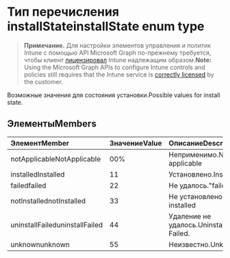 # <a name="installstate-enum-type"></a><span data-ttu-id="622b5-101">Тип перечисления installState</span><span class="sxs-lookup"><span data-stu-id="622b5-101">installState enum type</span></span>

> <span data-ttu-id="622b5-102">**Примечание.** Для настройки элементов управления и политик Intune с помощью API Microsoft Graph по-прежнему требуется, чтобы клиент [лицензировал](https://go.microsoft.com/fwlink/?linkid=839381) Intune надлежащим образом.</span><span class="sxs-lookup"><span data-stu-id="622b5-102">**Note:** Using the Microsoft Graph APIs to configure Intune controls and policies still requires that the Intune service is [correctly licensed](https://go.microsoft.com/fwlink/?linkid=839381) by the customer.</span></span>

<span data-ttu-id="622b5-103">Возможные значения для состояния установки.</span><span class="sxs-lookup"><span data-stu-id="622b5-103">Possible values for install state.</span></span>
## <a name="members"></a><span data-ttu-id="622b5-104">Элементы</span><span class="sxs-lookup"><span data-stu-id="622b5-104">Members</span></span>
|<span data-ttu-id="622b5-105">Элемент</span><span class="sxs-lookup"><span data-stu-id="622b5-105">Member</span></span>|<span data-ttu-id="622b5-106">Значение</span><span class="sxs-lookup"><span data-stu-id="622b5-106">Value</span></span>|<span data-ttu-id="622b5-107">Описание</span><span class="sxs-lookup"><span data-stu-id="622b5-107">Description</span></span>|
|:---|:---|:---|
|<span data-ttu-id="622b5-108">notApplicable</span><span class="sxs-lookup"><span data-stu-id="622b5-108">NotApplicable</span></span>|<span data-ttu-id="622b5-109">0</span><span class="sxs-lookup"><span data-stu-id="622b5-109">0%</span></span>|<span data-ttu-id="622b5-110">Неприменимо.</span><span class="sxs-lookup"><span data-stu-id="622b5-110">Not applicable</span></span>|
|<span data-ttu-id="622b5-111">installed</span><span class="sxs-lookup"><span data-stu-id="622b5-111">Installed</span></span>|<span data-ttu-id="622b5-112">1</span><span class="sxs-lookup"><span data-stu-id="622b5-112">1</span></span>|<span data-ttu-id="622b5-113">Установлено.</span><span class="sxs-lookup"><span data-stu-id="622b5-113">Installed</span></span>|
|<span data-ttu-id="622b5-114">failed</span><span class="sxs-lookup"><span data-stu-id="622b5-114">failed</span></span>|<span data-ttu-id="622b5-115">2</span><span class="sxs-lookup"><span data-stu-id="622b5-115">2</span></span>|<span data-ttu-id="622b5-116">Не удалось.</span><span class="sxs-lookup"><span data-stu-id="622b5-116">"failed"</span></span>|
|<span data-ttu-id="622b5-117">notInstalled</span><span class="sxs-lookup"><span data-stu-id="622b5-117">notInstalled</span></span>|<span data-ttu-id="622b5-118">3</span><span class="sxs-lookup"><span data-stu-id="622b5-118">3</span></span>|<span data-ttu-id="622b5-119">Не установлено.</span><span class="sxs-lookup"><span data-stu-id="622b5-119">Not installed</span></span>|
|<span data-ttu-id="622b5-120">uninstallFailed</span><span class="sxs-lookup"><span data-stu-id="622b5-120">uninstallFailed</span></span>|<span data-ttu-id="622b5-121">4</span><span class="sxs-lookup"><span data-stu-id="622b5-121">4</span></span>|<span data-ttu-id="622b5-122">Удаление не удалось.</span><span class="sxs-lookup"><span data-stu-id="622b5-122">Uninstall Failed.</span></span>|
|<span data-ttu-id="622b5-123">unknown</span><span class="sxs-lookup"><span data-stu-id="622b5-123">unknown</span></span>|<span data-ttu-id="622b5-124">5</span><span class="sxs-lookup"><span data-stu-id="622b5-124">5</span></span>|<span data-ttu-id="622b5-125">Неизвестно.</span><span class="sxs-lookup"><span data-stu-id="622b5-125">Unknown</span></span>|



